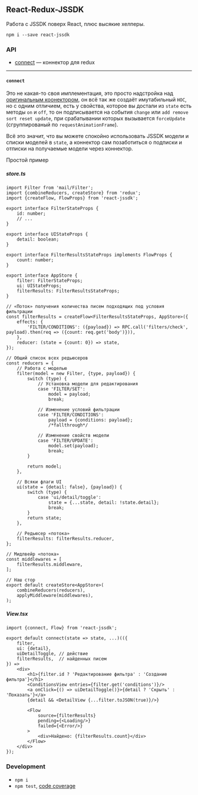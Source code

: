 React-Redux-JSSDK
-----------------
Работа с JSSDK поверх React, плюс высякие хелперы.

```
npm i --save react-jssdk
```

### API

 - [connect](#connect) — коннектор для redux


---

#### `connect`
Это не какая-то своя имплементация, это просто надстройка над [оригинальным коонектором](https://github.com/reactjs/react-redux/blob/master/docs/api.md#connectmapstatetoprops-mapdispatchtoprops-mergeprops-options),
он всё так же создаёт имутабильный `HOC`, но с одним отличием, есть у свойства, которое вы достали из `state` есть методы `on` и `off`,
то он подписывается на события `change` или `add remove sort reset update`, при срабатывании которых вызывается `forceUpdate` (сгруппированый по `requestAnimationFrame`).

Всё это значит, что вы можете спокойно использовать JSSDK модели и списки моделей в `state`,
а коннектор сам позаботиться о подписки и отписки на получаемые модели через коннектор.

Простой пример

##### store.ts
```tsx
import Filter from 'mail/Filter';
import {combineReducers, createStore} from 'redux';
import {createFlow, FlowProps} from 'react-jssdk';

export interface FilterStateProps {
	id: number;
	// ...
}

export interface UIStateProps {
	detail: boolean;
}

export interface FilterResultsStateProps implements FlowProps {
	count: number;
}

export interface AppStore {
	filter: FilterStateProps;
	ui: UIStateProps;
	filterResults: FilterResultsStateProps;
}

// «Поток» получения количества писем подходящих под условия фильтрации
const filterResults = createFlow<FilterResultsStateProps, AppStore>({
	effects: {
		'FILTER/CONDITIONS': ({payload}) => RPC.call('filters/check', payload).then(req => ({count: req.get('body')})),
	},
	reducer: (state = {count: 0}) => state,
});

// Общий список всех редьюсеров
const reducers = {
	// Работа с моделью
	filter(model = new Filter, {type, payload}) {
		switch (type) {
			// Установка модели для редактирования
			case 'FILTER/SET':
				model = payload;
				break;

			// Изменение условий фильтрации
			case 'FILTER/CONDITIONS':
				payload = {conditions: payload};
				/*fallthrough*/

			// Изменение свойств модели
			case 'FILTER/UPDATE':
				model.set(payload);
				break;
		}

		return model;
	},

	// Всяки флаги UI
	ui(state = {detail: false}, {payload}) {
		switch (type) {
			case 'ui/detail/toggle':
				state = {...state, detail: !state.detail};
				break;
		}
		return state;
	},

	// Редьюсер «потока»
	filterResults: filterResults.reducer,
};

// Мидлвейр «потока»
const middlewares = [
	filterResults.middleware,
];

// Наш стор
export default createStore<AppStore>(
	combineReducers(reducers),
	applyMiddleware(middlewares),
);
```

##### View.tsx
```tsx
import {connect, Flow} from 'react-jssdk';

export default connect(state => state, ...)(({
	filter,
	ui: {detail},
	uiDetailToggle, // действие
	filterResults,  // найденных писем
}) =>
	<div>
		<h1>{filter.id ? 'Редактирование фильтра' : 'Создание фильтра'}</h1>
		<ConditionsView entries={filter.get('conditions')}/>
		<a onClick={() => uiDetailToggle()}>{detail ? 'Скрыть' : 'Показать'}</a>
		{detail && <DetailView {...filter.toJSON(true)}/>}

		<Flow
			source={filterResults}
			pending={<Loading/>}
			failed={<Error/>}
		>
			<div>Найдено: {filterResults.count}</div>
		</Flow>
	</div>
});
```


### Development

 - `npm i`
 - `npm test`, [code coverage](./coverage/lcov-report/index.html)
